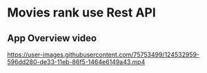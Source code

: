 # Movies rank use Rest API


## App Overview video

https://user-images.githubusercontent.com/75753499/124532959-596dd280-de33-11eb-86f5-1464e6149a43.mp4

